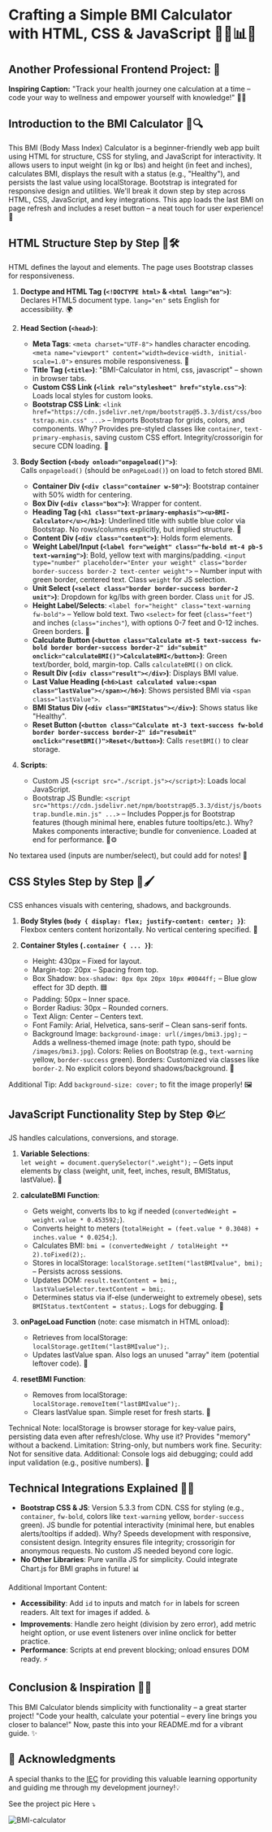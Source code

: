 # Crafting a Simple BMI Calculator with HTML, CSS & JavaScript 🏋️‍♂️📊✨ 
## Another Professional Frontend Project: 🎉

**Inspiring Caption:** "Track your health journey one calculation at a time – code your way to wellness and empower yourself with knowledge!" 💪🌟

## Introduction to the BMI Calculator 🧮🔍
This BMI (Body Mass Index) Calculator is a beginner-friendly web app built using HTML for structure, CSS for styling, and JavaScript for interactivity. It allows users to input weight (in kg or lbs) and height (in feet and inches), calculates BMI, displays the result with a status (e.g., "Healthy"), and persists the last value using localStorage. Bootstrap is integrated for responsive design and utilities. We'll break it down step by step across HTML, CSS, JavaScript, and key integrations. This app loads the last BMI on page refresh and includes a reset button – a neat touch for user experience! 🚀

## HTML Structure Step by Step 📝🛠️
HTML defines the layout and elements. The page uses Bootstrap classes for responsiveness.

1. **Doctype and HTML Tag (`<!DOCTYPE html>` & `<html lang="en">`)**:  
   Declares HTML5 document type. `lang="en"` sets English for accessibility. 🌍

2. **Head Section (`<head>`)**:  
   - **Meta Tags**: `<meta charset="UTF-8">` handles character encoding. `<meta name="viewport" content="width=device-width, initial-scale=1.0">` ensures mobile responsiveness. 📱  
   - **Title Tag (`<title>`)**: "BMI-Calculator in html, css, javascript" – shown in browser tabs.  
   - **Custom CSS Link (`<link rel="stylesheet" href="style.css">`)**: Loads local styles for custom looks.  
   - **Bootstrap CSS Link**: `<link href="https://cdn.jsdelivr.net/npm/bootstrap@5.3.3/dist/css/bootstrap.min.css" ...>` – Imports Bootstrap for grids, colors, and components. Why? Provides pre-styled classes like `container`, `text-primary-emphasis`, saving custom CSS effort. Integrity/crossorigin for secure CDN loading. 🔗

3. **Body Section (`<body onload="onpageload()">`)**:  
   Calls `onpageload()` (should be `onPageLoad()`) on load to fetch stored BMI.  

   - **Container Div (`<div class="container w-50">`)**: Bootstrap container with 50% width for centering.  
   - **Box Div (`<div class="box">`)**: Wrapper for content.  
   - **Heading Tag (`<h1 class="text-primary-emphasis"><u>BMI-Calculator</u></h1>`)**: Underlined title with subtle blue color via Bootstrap. No rows/columns explicitly, but implied structure. 📐  
   - **Content Div (`<div class="content">`)**: Holds form elements.  
   - **Weight Label/Input (`<label for="weight" class="fw-bold mt-4 pb-5 text-warning">`)**: Bold, yellow text with margins/padding. `<input type="number" placeholder="Enter your weight" class="border border-success border-2 text-center weight">` – Number input with green border, centered text. Class `weight` for JS selection.  
   - **Unit Select (`<select class="border border-success border-2 unit">`)**: Dropdown for kg/lbs with green border. Class `unit` for JS.  
   - **Height Label/Selects**: `<label for="height" class="text-warning fw-bold">` – Yellow bold text. Two `<select>` for feet (`class="feet"`) and inches (`class="inches"`), with options 0-7 feet and 0-12 inches. Green borders. 📏  
   - **Calculate Button (`<button class="Calculate mt-5 text-success fw-bold border border-success border-2" id="submit" onclick="calculateBMI()">CalculateBMI</button>`)**: Green text/border, bold, margin-top. Calls `calculateBMI()` on click.  
   - **Result Div (`<div class="result"></div>`)**: Displays BMI value.  
   - **Last Value Heading (`<h6>Last calculated value:<span class="lastValue"></span></h6>`)**: Shows persisted BMI via `<span class="lastValue">`.  
   - **BMI Status Div (`<div class="BMIStatus"></div>`)**: Shows status like "Healthy".  
   - **Reset Button (`<button class="Calculate mt-3 text-success fw-bold border border-success border-2" id="resubmit" onclick="resetBMI()">Reset</button>`)**: Calls `resetBMI()` to clear storage.  

4. **Scripts**:  
   - Custom JS (`<script src="./script.js"></script>`): Loads local JavaScript.  
   - Bootstrap JS Bundle: `<script src="https://cdn.jsdelivr.net/npm/bootstrap@5.3.3/dist/js/bootstrap.bundle.min.js" ...>` – Includes Popper.js for Bootstrap features (though minimal here, enables future tooltips/etc.). Why? Makes components interactive; bundle for convenience. Loaded at end for performance. 📜⚙️

No textarea used (inputs are number/select), but could add for notes! 📝

## CSS Styles Step by Step 🎨🖌️
CSS enhances visuals with centering, shadows, and backgrounds.

1. **Body Styles (`body { display: flex; justify-content: center; }`)**: Flexbox centers content horizontally. No vertical centering specified. 📏

2. **Container Styles (`.container { ... }`)**:  
   - Height: 430px – Fixed for layout.  
   - Margin-top: 20px – Spacing from top.  
   - Box Shadow: `box-shadow: 0px 0px 20px 10px #0044ff;` – Blue glow effect for 3D depth. 🟦  
   - Padding: 50px – Inner space.  
   - Border Radius: 30px – Rounded corners.  
   - Text Align: Center – Centers text.  
   - Font Family: Arial, Helvetica, sans-serif – Clean sans-serif fonts.  
   - Background Image: `background-image: url(/imges/bmi3.jpg);` – Adds a wellness-themed image (note: path typo, should be `/images/bmi3.jpg`). Colors: Relies on Bootstrap (e.g., `text-warning` yellow, `border-success` green). Borders: Customized via classes like `border-2`. No explicit colors beyond shadows/background. 🌈

Additional Tip: Add `background-size: cover;` to fit the image properly! 🖼️

## JavaScript Functionality Step by Step ⚙️📈
JS handles calculations, conversions, and storage.

1. **Variable Selections**:  
   `let weight = document.querySelector(".weight");` – Gets input elements by class (weight, unit, feet, inches, result, BMIStatus, lastValue). 🛑

2. **calculateBMI Function**:  
   - Gets weight, converts lbs to kg if needed (`convertedWeight = weight.value * 0.453592;`).  
   - Converts height to meters (`totalHeight = (feet.value * 0.3048) + inches.value * 0.0254;`).  
   - Calculates BMI: `bmi = (convertedWeight / totalHeight ** 2).toFixed(2);`.  
   - Stores in localStorage: `localStorage.setItem("lastBMIvalue", bmi);` – Persists across sessions.  
   - Updates DOM: `result.textContent = bmi;`, `lastValueSelector.textContent = bmi;`.  
   - Determines status via if-else (underweight to extremely obese), sets `BMIStatus.textContent = status;`. Logs for debugging. 🧮

3. **onPageLoad Function** (note: case mismatch in HTML onload):  
   - Retrieves from localStorage: `localStorage.getItem("lastBMIvalue");`.  
   - Updates lastValue span. Also logs an unused "array" item (potential leftover code). 🔄

4. **resetBMI Function**:  
   - Removes from localStorage: `localStorage.removeItem("lastBMIvalue");`.  
   - Clears lastValue span. Simple reset for fresh starts. 🔄

Technical Note: localStorage is browser storage for key-value pairs, persisting data even after refresh/close. Why use it? Provides "memory" without a backend. Limitation: String-only, but numbers work fine. Security: Not for sensitive data. Additional: Console logs aid debugging; could add input validation (e.g., positive numbers). 🚨

## Technical Integrations Explained 🔗🤝
- **Bootstrap CSS & JS**: Version 5.3.3 from CDN. CSS for styling (e.g., `container`, `fw-bold`, colors like `text-warning` yellow, `border-success` green). JS bundle for potential interactivity (minimal here, but enables alerts/tooltips if added). Why? Speeds development with responsive, consistent design. Integrity ensures file integrity; crossorigin for anonymous requests. No custom JS needed beyond core logic.  
- **No Other Libraries**: Pure vanilla JS for simplicity. Could integrate Chart.js for BMI graphs in future! 📊

Additional Important Content:  
- **Accessibility**: Add `id` to inputs and match `for` in labels for screen readers. Alt text for images if added. ♿  
- **Improvements**: Handle zero height (division by zero error), add metric height option, or use event listeners over inline onclick for better practice.  
- **Performance**: Scripts at end prevent blocking; onload ensures DOM ready. ⚡

## Conclusion & Inspiration 🌟🌠
This BMI Calculator blends simplicity with functionality – a great starter project! "Code your health, calculate your potential – every line brings you closer to balance!" Now, paste this into your README.md for a vibrant guide. ✨


## 🙌 Acknowledgments

A special thanks to the [IEC](https://iec.org.pk/) for providing this valuable learning opportunity and guiding me through my development journey!💡

See the project pic Here ⤵️

![BMI-calculator](https://github.com/user-attachments/assets/8beca3b0-7e9a-40cf-b973-16a745b07b67)
